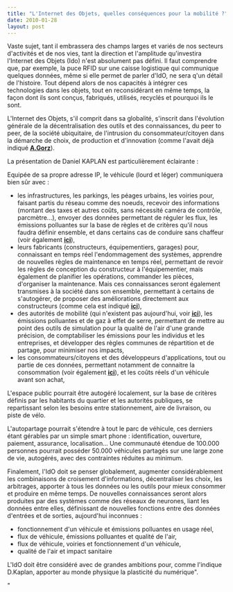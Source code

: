 ```yaml
---
title: "L'Internet des Objets, quelles conséquences pour la mobilité ?"
date: 2010-01-28
layout: post
---
```


<p>Vaste sujet, tant il embrassera des champs larges et variés de nos secteurs d'activités et de nos vies, tant la direction et l'amplitude qu'investira l'Internet des Objets (Ido) n'est absolument pas défini. Il faut comprendre que, par exemple, la puce RFID sur une caisse logistique qui communique quelques données, même si elle permet de parler d'IdO, ne sera q'un détail de l'histoire. Tout dépend alors de nos capacités à intégrer ces technologies dans les objets, tout en reconsidérant en même temps, la façon dont ils sont conçus, fabriqués, utilisés, recyclés et pourquoi ils le sont. </p> <p>L'Internet des Objets, s'il comprit dans sa globalité, s'inscrit dans l'évolution générale de la décentralisation des outils et des connaissances, du peer to peer, de la société ubiquitaire, de l'intrusion du consommateur/citoyen dans la démarche de choix, de production et d'innovation (comme l'avait déjà indiqué <strong><span style="text-decoration: underline"><a href="http://www.framablog.org/index.php/post/2009/03/09/andre-gorz-sortie-du-capitalisme-et-logiciel-libre" target="_blank">A.Gorz</a></span></strong>).</p> <p></p>   <!--more-->  <p>La présentation de Daniel KAPLAN est particulièrement éclairante :</p> <p>  </p> <div>Equipée de sa propre adresse IP, le véhicule (lourd et léger) communiquera bien sûr avec :</div> <ul> <li> <div>les infrastructures, les parkings, les péages urbains, les voiries pour, faisant partis du réseau comme des noeuds, recevoir des informations (montant des taxes et autres coûts, sans nécessité caméra de contrôle, parcmètre...), envoyer des données permettant de réguler les flux, les émissions polluantes sur la base de règles et de critères qu'il nous faudra définir ensemble, et dans certains cas de conduire sans chaffeur (voir également <strong><span style="text-decoration: underline"><a href="/2009/12/vers-des-bus-sans-chauffeur-mais-avec-plus-dechanges.html" target="_blank">ici</a></span></strong>),</div></li> <li> <div>leurs fabricants (constructeurs, équipementiers, garages) pour, connaissant en temps réel l'endommagement des systèmes, apprendre de nouvelles règles de maintenance en temps réel, permettant de revoir les règles de conception du constructeur à l'équipementier, mais également de planifier les opérations, commander les pièces, d'organiser la maintenance. Mais ces connaissances seront également transmises à la société dans son ensemble, permettant à certains de s'autogérer, de proposer des améliorations directement aux constructeurs (comme cela est indiqué <strong><span style="text-decoration: underline"><a href="/2010/01/lesprit-twitter-et-apps-iphone-souffle-sur-lautomobile.html" target="_blank">ici</a></span></strong>),</div></li> <li> <div>des autorités de mobilité (qui n'existent pas aujourd'hui, voir <strong><span style="text-decoration: underline"><a href="/2009/11/autorite-des-transports-vers-une-revolution.html" target="_blank">ici</a></span></strong>), les émissions polluantes et de gaz à effet de serre, permettant de mettre au point des outils de simulation pour la qualité de l'air d'une grande précision, de comptabiliser les émissions pour les individus et les entreprises, et développer des règles communes de répartition et de partage, pour minimiser nos impacts,</div></li> <li> <div>les consommateurs/citoyens et des développeurs d'applications, tout ou partie de ces données, permettant notamment de connaitre la consommation (voir également <strong><span style="text-decoration: underline"><a href="/2010/01/quand-viendra-lheure-de-la-connaissance-des-emissions-reelles.html" target="_blank">ici</a></span></strong>), et les coûts réels d'un véhicule avant son achat, </div></li> </ul> <p>L'espace public pourrait être autogéré localement, sur la base de critères définis par les habitants du quartier et les autorités publiques, se repartissant selon les besoins entre stationnement, aire de livraison, ou piste de vélo.</p> <p>L'autopartage pourrait s'étendre à tout le parc de véhicule, ces derniers étant gérables par un simple smart phone : identification, ouverture, paiement, assurance, localisation... Une communauté étendue de 100.000 personnes pourrait posséder 50.000 véhicules partagés sur une large zone de vie, autogérés, avec des contraintes réduites au minimum.</p> <p>Finalement, l'IdO doit se penser globalement, augmenter considérablement les combinaisons de croisement d'informations, décentraliser les choix, les arbitrages, apporter à tous les données ou les outils pour mieux consommer et produire en même temps. De nouvelles connaissances seront alors produites par des systèmes comme des réseaux de neurones, liant les données entre elles, définissant de nouvelles fonctions entre des données d'entrées et de sorties, aujourd'hui inconnues :</p> <ul> <li>fonctionnement d'un véhicule et émissions polluantes en usage réel,</li> <li>flux de véhicule, émissions polluantes et qualité de l'air,</li> <li>flux de véhicule, voiries et fonctionnement d'un véhicule, </li> <li>qualité de l'air et impact sanitaire</li> </ul> <p>L'IdO doit être considéré avec de grandes ambitions pour, comme l'indique D.Kaplan, apporter au monde physique la plasticité du numérique".</p>"